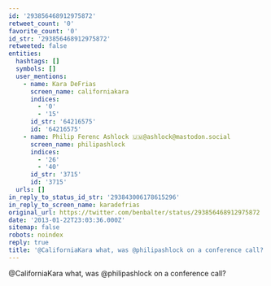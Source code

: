 ```yaml
---
id: '293856468912975872'
retweet_count: '0'
favorite_count: '0'
id_str: '293856468912975872'
retweeted: false
entities:
  hashtags: []
  symbols: []
  user_mentions:
    - name: Kara DeFrias
      screen_name: californiakara
      indices:
        - '0'
        - '15'
      id_str: '64216575'
      id: '64216575'
    - name: Philip Ferenc Ashlock 🇺🇲@ashlock@mastodon.social
      screen_name: philipashlock
      indices:
        - '26'
        - '40'
      id_str: '3715'
      id: '3715'
  urls: []
in_reply_to_status_id_str: '293843006178615296'
in_reply_to_screen_name: karadefrias
original_url: https://twitter.com/benbalter/status/293856468912975872
date: '2013-01-22T23:03:36.000Z'
sitemap: false
robots: noindex
reply: true
title: '@CaliforniaKara what, was @philipashlock on a conference call?'
---
```


@CaliforniaKara what, was @philipashlock on a conference call?